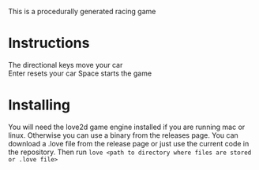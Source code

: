 This is a procedurally generated racing game  

Instructions
============
The directional keys move your car  
Enter resets your car
Space starts the game

Installing
==========
You will need the love2d game engine installed if you are running mac or linux. Otherwise you can use a binary from the releases page. You can download a .love file from the release page or just use the current code in the repository. Then run `love <path to directory where files are stored or .love file>`